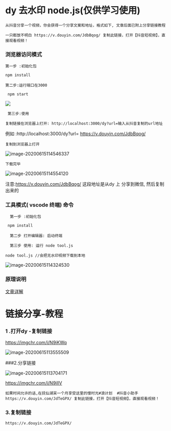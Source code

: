 

# dy 去水印 node.js(仅供学习使用)
`从抖音分享一个视频，你会获得一个分享文案和地址，格式如下, 文章后面已附上分享链接教程`

````
一只都放不明白 https://v.douyin.com/JdbBqog/ 复制此链接，打开【抖音短视频】，直接观看视频！
````
### 浏览器访问模式

`第一步 :初始化包`

```bash
npm install
```
 `第二步:运行端口在3000`

```
 npm start
```



<img src="https://s1.ax1x.com/2020/06/15/N9PXLD.png" style="zoom: 100%" />



` 第三步:使用`

 ```
复制链接在浏览器上打开: http://localhost:3000/dy?url=输入从抖音复制的url地址
 ```
 例如 :http://localhost:3000/dy?url= https://v.douyin.com/JdbBqog/

`复制到浏览器上打开`









![image-20200615114546337](C:\Users\Administrator\Desktop\GW-MD-IMG\image-20200615114546337.png)

`下载完毕`



![image-20200615114554120](C:\Users\Administrator\Desktop\GW-MD-IMG\image-20200615114554120.png)

 注意:https://v.douyin.com/JdbBqog/ 这段地址是从dy 上 分享到微信, 然后复制出来的



### 工具模式( vscode 终端) 命令

`  第一步 :初始化包`

```bash
 npm install
```

`  第二步 打开编辑器: 启动终端`



`  第三步 使用: 运行 node tool.js`

  ```
 node tool.js //会把无水印视频下载到本地
  ```
![image-20200615114324530](C:\Users\Administrator\Desktop\GW-MD-IMG\image-20200615114324530.png)





### 原理说明

[文章详解](https://juejin.im/post/5ee4f035e51d4578615af59f)





# 链接分享-教程



### 1 .打开dy -复制链接

https://imgchr.com/i/N9iKWq


![image-20200615113555509](C:\Users\Administrator\Desktop\GW-MD-IMG\image-20200615113555509.png)

###2.分享链接

![image-20200615113704171](C:\Users\Administrator\Desktop\GW-MD-IMG\image-20200615113704171.png)

https://imgchr.com/i/N9illV

```
如果时间允许的话,在抚仙湖呆一个月享受这里的慢时光#浪计划  #抖音小助手 https://v.douyin.com/JdTeGPX/ 复制此链接，打开【抖音短视频】，直接观看视频！
```

### 3.复制链接

```
https://v.douyin.com/JdTeGPX/
```

